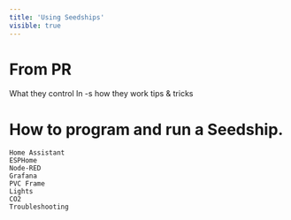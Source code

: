 ```yaml
---
title: 'Using Seedships'
visible: true
---
```


# From PR
What     they control
ln -s
how they work
tips & tricks

# How to program and run a Seedship.
    Home Assistant
    ESPHome
    Node-RED
    Grafana
    PVC Frame
    Lights
    CO2
    Troubleshooting